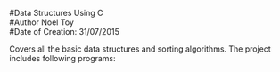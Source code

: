 #Data Structures Using C  
#Author Noel Toy  
#Date of Creation: 31/07/2015  

Covers all the basic data structures and sorting algorithms. The project includes following programs:  
 